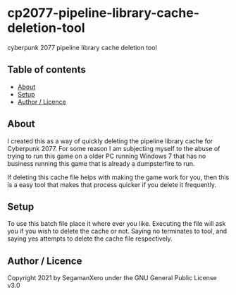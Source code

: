 # cp2077-pipeline-library-cache-deletion-tool
cyberpunk 2077 pipeline library cache deletion tool

## Table of contents
* [About](#about)
* [Setup](#setup)
* [Author / Licence](#Author_/_Licence)

## About
I created this as a way of quickly deleting the pipeline library cache for Cyberpunk 2077. For some reason I am subjecting myself to the abuse of trying to run this game on a older PC running Windows 7 that has no business running this game that is already a dumpsterfire to run.

If deleting this cache file helps with making the game work for you, then this is a easy tool that makes that process quicker if you delete it frequently.

## Setup
To use this batch file place it where ever you like. Executing the file will ask you if you wish to delete the cache or not. Saying no terminates to tool, and saying yes attempts to delete the cache file respectively.

## Author / Licence
Copyright 2021 by SegamanXero under the GNU General Public License v3.0
